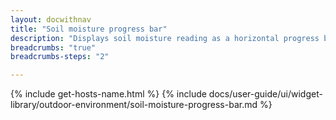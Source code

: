 ```yaml
---
layout: docwithnav
title: "Soil moisture progress bar"
description: "Displays soil moisture reading as a horizontal progress bar. Allows to configure value range, bar colors, and other settings."
breadcrumbs: "true"
breadcrumbs-steps: "2"

---
```

{% include get-hosts-name.html %}
{% include docs/user-guide/ui/widget-library/outdoor-environment/soil-moisture-progress-bar.md %}
